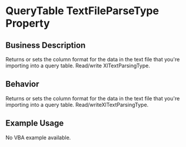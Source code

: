 # QueryTable TextFileParseType Property

## Business Description
Returns or sets the column format for the data in the text file that you're importing into a query table. Read/write XlTextParsingType.

## Behavior
Returns or sets the column format for the data in the text file that you're importing into a query table. Read/writeXlTextParsingType.

## Example Usage
No VBA example available.